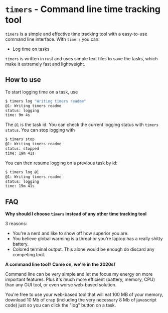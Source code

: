 # `timers` - Command line time tracking tool

`timers` is a simple and effective time tracking tool with a easy-to-use
command line interface. With `timers` you can:

- Log time on tasks

`timers` is written in rust and uses simple text files to save the tasks, which make it
extremely fast and lightweight.

## How to use

To start logging time on a task, use

```bash
$ timers log "Writing timers readme"
@1: Writing timers readme
status: logging
time: 9m 4s
```

The `@1` is the task id. You can check the current logging status with
`timers status`. You can stop logging with

```bash
$ timers stop
@1: Writing timers readme
status: stopped
time: 19m 41s
```

You can then resume logging on a previous task by id:

```bash
$ timers log @1
@1: Writing timers readme
status: logging
time: 19m 41s
```

## FAQ

**Why should I choose `timers` instead of any other time tracking tool**

3 reasons:

- You're a nerd and like to show off how superior you are.
- You believe global warming is a threat or you're laptop has a really shitty battery. 
- Colored terminal output. This alone would be enough do discard any competing tool.

**A command line tool? Come on, we're in the 2020s!**

Command line can be very simple and let me focus my energy on more important features.
Plus it's much more efficient (battery, memory, CPU) than any GUI tool,
or even worse web-based solution.

You're free to use your web-based tool that will eat 100 MB of your memory, download 10 Mb
of crap (including the very necessary 8 Mb of javascript code) just so you can click
the "log" button on a task.